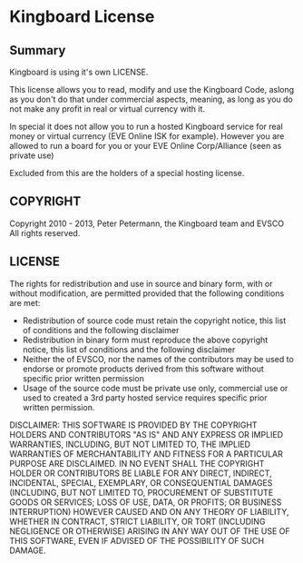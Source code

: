 # Kingboard License
## Summary
Kingboard is using it's own LICENSE.

This license allows you to read, modify and use the Kingboard Code, aslong as you don't do that
under commercial aspects, meaning, as long as you do not make any profit in real or virtual
currency with it.

In special it does not allow you to run a hosted Kingboard service for real money
or virtual currency (EVE Online ISK for example). However you are allowed to run
a board for you or your EVE Online Corp/Alliance (seen as private use)

Excluded from this are the holders of a special hosting license.

## COPYRIGHT
Copyright 2010 - 2013, Peter Petermann, the Kingboard team and EVSCO
All rights reserved.

## LICENSE
The rights for redistribution and use in source and binary form, with or without modification,
are permitted provided that the following conditions are met:

- Redistribution of source code must retain the copyright notice, this list of conditions and the following disclaimer
- Redistribution in binary form must reproduce the above copyright notice, this list of conditions and the following disclaimer
- Neither the of EVSCO, nor the names of the contributors may be used to endorse or promote products derived from this software without specific prior written permission
- Usage of the source code must be private use only, commercial use or used to created a 3rd party hosted service requires specific prior written permission.

DISCLAIMER: THIS SOFTWARE IS PROVIDED BY THE COPYRIGHT HOLDERS AND CONTRIBUTORS "AS IS" AND ANY EXPRESS OR IMPLIED WARRANTIES, INCLUDING, BUT NOT LIMITED TO, THE IMPLIED WARRANTIES OF MERCHANTABILITY AND FITNESS FOR A PARTICULAR PURPOSE ARE DISCLAIMED. IN NO EVENT SHALL THE COPYRIGHT HOLDER OR CONTRIBUTORS BE LIABLE FOR ANY DIRECT, INDIRECT, INCIDENTAL, SPECIAL, EXEMPLARY, OR CONSEQUENTIAL DAMAGES (INCLUDING, BUT NOT LIMITED TO, PROCUREMENT OF SUBSTITUTE GOODS OR SERVICES; LOSS OF USE, DATA, OR PROFITS; OR BUSINESS INTERRUPTION) HOWEVER CAUSED AND ON ANY THEORY OF LIABILITY, WHETHER IN CONTRACT, STRICT LIABILITY, OR TORT (INCLUDING NEGLIGENCE OR OTHERWISE) ARISING IN ANY WAY OUT OF THE USE OF THIS SOFTWARE, EVEN IF ADVISED OF THE POSSIBILITY OF SUCH DAMAGE.
